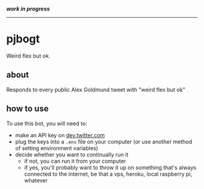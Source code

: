 ***work in progress***

---------

# pjbogt
Weird flex but ok.

## about
Responds to every public Alex Goldmund tweet with "weird flex but ok"

## how to use
To use this bot, you will need to:
* make an API key on [dev.twitter.com](https://dev.twitter.com)
* plug the keys into a `.env` file on your computer (or use another method of setting environment variables)
* decide whether you want to continually run it
  * if not, you can run it from your computer
  * if yes, you'll probably want to throw it up on something that's always connected to the internet, be that a vps, heroku, local raspberry pi, whatever
